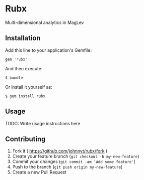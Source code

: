 # Rubx

Multi-dimensional analytics in MagLev

## Installation

Add this line to your application's Gemfile:

    gem 'rubx'

And then execute:

    $ bundle

Or install it yourself as:

    $ gem install rubx

## Usage

TODO: Write usage instructions here

## Contributing

1. Fork it ( https://github.com/johnnyt/rubx/fork )
2. Create your feature branch (`git checkout -b my-new-feature`)
3. Commit your changes (`git commit -am 'Add some feature'`)
4. Push to the branch (`git push origin my-new-feature`)
5. Create a new Pull Request
